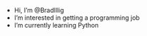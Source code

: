 -  Hi, I’m @BradIllig
-  I’m interested in getting a programming job
-  I’m currently learning Python

<!---
BradIllig/BradIllig is a ✨ special ✨ repository because its `README.md` (this file) appears on your GitHub profile.
You can click the Preview link to take a look at your changes.
--->
